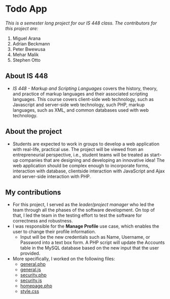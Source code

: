 # Todo App
 *This is a semester long project for our IS 448 class. The contributors for this project are:*
 1. Miguel Arana
 2. Adrian Beckmann
 3. Peter Bwewusa
 4. Mehar Malik
 5. Stephen Otto
 
## About IS 448 
* _IS 448 - Markup and Scripting Languages_ covers the history, theory, and practice of markup languages and their associated scripting languages. This course covers client-side web technology, such as Javascript and server-side web technology, such PHP, markup languages, such as XML, and common databases used with web technology.

## About the project
* Students are expected to work in groups to develop a web application with real-life, practical
use. The project will be viewed from an entrepreneurial perspective, i.e., student teams will be
treated as start-up companies that are designing and developing an innovative idea! The web
application should be complex enough to incorporate forms, interaction with database, clientside
interaction with JavaScript and Ajax and server-side interaction with PHP.

## My contributions
* For this project, I served as the _leader/project manager_ who led the team through all the phases of the software development. On top of that, I led the team in the testing effort to test the software for correctness and robustness.
* I was responsible for the **Manage Profile** use case, which enables the user to change their profile information. 
  * Input will be the new credentials such as Name, Username, or Password into a text box form. A PHP script will update the Accounts table in the MySQL database based on the new input that the user provided.
* More specifically, I worked on the following files:
  * [general.php](https://github.com/miguel-arana/is448-project/blob/main/general.php)
  * [general.js](https://github.com/miguel-arana/is448-project/blob/main/general.js)
  * [security.php](https://github.com/miguel-arana/is448-project/blob/main/security.php)
  * [security.js](https://github.com/miguel-arana/is448-project/blob/main/security.js)
  * [homepage.php](https://github.com/miguel-arana/is448-project/blob/main/homepage.php)
  * [style.css](https://github.com/miguel-arana/is448-project/blob/main/styles.css)
